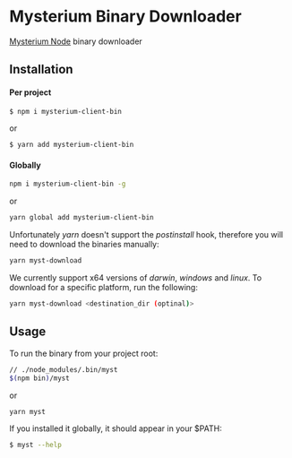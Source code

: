 # Mysterium Binary Downloader
[Mysterium Node](https://github.com/MysteriumNetwork/node) binary downloader

## Installation

#### Per project
```sh
$ npm i mysterium-client-bin
```

or

```sh
$ yarn add mysterium-client-bin
```

#### Globally
```sh
npm i mysterium-client-bin -g
```

or

```sh
yarn global add mysterium-client-bin
```

Unfortunately *yarn* doesn't support the *postinstall* hook, therefore you will need to download the binaries manually:

```sh
yarn myst-download
```

We currently support x64 versions of _darwin_, _windows_ and _linux_. To download for a specific platform, run the following:

```sh
yarn myst-download <destination_dir (optinal)>
```

## Usage
To run the binary from your project root:

```sh
// ./node_modules/.bin/myst
$(npm bin)/myst
```

or

```sh
yarn myst
```

If you installed it globally, it should appear in your $PATH:

```sh
$ myst --help
```
